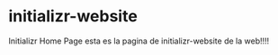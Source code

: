 initializr-website
==================

Initializr Home Page
esta es la pagina de initializr-website de la web!!!!

